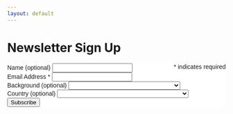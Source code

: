 ```yaml
---
layout: default
---
```


# Newsletter Sign Up

<!-- Begin Mailchimp Signup Form -->
<link href="//cdn-images.mailchimp.com/embedcode/classic-10_7.css" rel="stylesheet" type="text/css">
<style type="text/css">
	#mc_embed_signup{background:#fff; clear:left; font:14px Helvetica,Arial,sans-serif; }
  #mc_embed_signup form{padding: 0}
  #mc_embed_signup .mc-field-group{padding: 0}
  #mc_embed_signup .indicates-required{float: right}
	/* Add your own Mailchimp form style overrides in your site stylesheet or in this style block.
	   We recommend moving this block and the preceding CSS link to the HEAD of your HTML file. */
</style>
<div id="mc_embed_signup">
<form action="https://climatechange.us3.list-manage.com/subscribe/post?u=a5463f28627a77a4b2a79e7d0&amp;id=e28537c7a1" method="post" id="mc-embedded-subscribe-form" name="mc-embedded-subscribe-form" class="validate" target="_blank" novalidate>
    <div id="mc_embed_signup_scroll">
<div class="indicates-required"><span class="asterisk">*</span> indicates required</div>
<div class="mc-field-group field">
	<label for="mce-MMERGE7" class="label">Name (optional) </label>
	<input type="text" value="" name="MMERGE7" class="input" id="mce-MMERGE7">
</div>
<div class="mc-field-group field">
	<label for="mce-EMAIL" class="label">Email Address  <span class="asterisk">*</span>
</label>
	<input type="email" value="" name="EMAIL" class="required email input" id="mce-EMAIL">
</div>
<div class="mc-field-group field">
	<label for="mce-MMERGE1" class="label">Background (optional) </label>
	<select name="MMERGE1" class="select" id="mce-MMERGE1">
	<option value=""></option>
	<option value="Machine learning / AI / tech">Machine learning / AI / tech</option>
<option value="Climate science / mitigation / adaptation">Climate science / mitigation / adaptation</option>
<option value="Other science / engineering">Other science / engineering</option>
<option value="Economics / finance / public policy">Economics / finance / public policy</option>
<option value="Other">Other</option>

	</select>
</div>
<div class="mc-field-group field">
	<label for="mce-MMERGE3" class="label">Country (optional) </label>
	<select name="MMERGE3" class="select" id="mce-MMERGE3">
	<option value=""></option>
	<option value="United States of America">United States of America</option>
<option value="Aaland Islands">Aaland Islands</option>
<option value="Afghanistan">Afghanistan</option>
<option value="Albania">Albania</option>
<option value="Algeria">Algeria</option>
<option value="American Samoa">American Samoa</option>
<option value="Andorra">Andorra</option>
<option value="Angola">Angola</option>
<option value="Anguilla">Anguilla</option>
<option value="Antarctica">Antarctica</option>
<option value="Antigua And Barbuda">Antigua And Barbuda</option>
<option value="Argentina">Argentina</option>
<option value="Armenia">Armenia</option>
<option value="Aruba">Aruba</option>
<option value="Australia">Australia</option>
<option value="Austria">Austria</option>
<option value="Azerbaijan">Azerbaijan</option>
<option value="Bahamas">Bahamas</option>
<option value="Bahrain">Bahrain</option>
<option value="Bangladesh">Bangladesh</option>
<option value="Barbados">Barbados</option>
<option value="Belarus">Belarus</option>
<option value="Belgium">Belgium</option>
<option value="Belize">Belize</option>
<option value="Benin">Benin</option>
<option value="Bermuda">Bermuda</option>
<option value="Bhutan">Bhutan</option>
<option value="Bolivia">Bolivia</option>
<option value="Bonaire, Saint Eustatius and Saba">Bonaire, Saint Eustatius and Saba</option>
<option value="Bosnia and Herzegovina">Bosnia and Herzegovina</option>
<option value="Botswana">Botswana</option>
<option value="Bouvet Island">Bouvet Island</option>
<option value="Brazil">Brazil</option>
<option value="British Indian Ocean Territory">British Indian Ocean Territory</option>
<option value="Brunei Darussalam">Brunei Darussalam</option>
<option value="Bulgaria">Bulgaria</option>
<option value="Burkina Faso">Burkina Faso</option>
<option value="Burundi">Burundi</option>
<option value="Cambodia">Cambodia</option>
<option value="Cameroon">Cameroon</option>
<option value="Canada">Canada</option>
<option value="Cape Verde">Cape Verde</option>
<option value="Cayman Islands">Cayman Islands</option>
<option value="Central African Republic">Central African Republic</option>
<option value="Chad">Chad</option>
<option value="Chile">Chile</option>
<option value="China">China</option>
<option value="Christmas Island">Christmas Island</option>
<option value="Cocos (Keeling) Islands">Cocos (Keeling) Islands</option>
<option value="Colombia">Colombia</option>
<option value="Comoros">Comoros</option>
<option value="Congo">Congo</option>
<option value="Cook Islands">Cook Islands</option>
<option value="Costa Rica">Costa Rica</option>
<option value="Cote D'Ivoire">Cote D'Ivoire</option>
<option value="Croatia">Croatia</option>
<option value="Cuba">Cuba</option>
<option value="Curacao">Curacao</option>
<option value="Cyprus">Cyprus</option>
<option value="Czech Republic">Czech Republic</option>
<option value="Democratic Republic of the Congo">Democratic Republic of the Congo</option>
<option value="Denmark">Denmark</option>
<option value="Djibouti">Djibouti</option>
<option value="Dominica">Dominica</option>
<option value="Dominican Republic">Dominican Republic</option>
<option value="Ecuador">Ecuador</option>
<option value="Egypt">Egypt</option>
<option value="El Salvador">El Salvador</option>
<option value="Equatorial Guinea">Equatorial Guinea</option>
<option value="Eritrea">Eritrea</option>
<option value="Estonia">Estonia</option>
<option value="Ethiopia">Ethiopia</option>
<option value="Falkland Islands">Falkland Islands</option>
<option value="Faroe Islands">Faroe Islands</option>
<option value="Fiji">Fiji</option>
<option value="Finland">Finland</option>
<option value="France">France</option>
<option value="French Guiana">French Guiana</option>
<option value="French Polynesia">French Polynesia</option>
<option value="French Southern Territories">French Southern Territories</option>
<option value="Gabon">Gabon</option>
<option value="Gambia">Gambia</option>
<option value="Georgia">Georgia</option>
<option value="Germany">Germany</option>
<option value="Ghana">Ghana</option>
<option value="Gibraltar">Gibraltar</option>
<option value="Greece">Greece</option>
<option value="Greenland">Greenland</option>
<option value="Grenada">Grenada</option>
<option value="Guadeloupe">Guadeloupe</option>
<option value="Guam">Guam</option>
<option value="Guatemala">Guatemala</option>
<option value="Guernsey">Guernsey</option>
<option value="Guinea">Guinea</option>
<option value="Guinea-Bissau">Guinea-Bissau</option>
<option value="Guyana">Guyana</option>
<option value="Haiti">Haiti</option>
<option value="Heard and Mc Donald Islands">Heard and Mc Donald Islands</option>
<option value="Honduras">Honduras</option>
<option value="Hong Kong">Hong Kong</option>
<option value="Hungary">Hungary</option>
<option value="Iceland">Iceland</option>
<option value="India">India</option>
<option value="Indonesia">Indonesia</option>
<option value="Iran">Iran</option>
<option value="Iraq">Iraq</option>
<option value="Ireland">Ireland</option>
<option value="Isle of Man">Isle of Man</option>
<option value="Israel">Israel</option>
<option value="Italy">Italy</option>
<option value="Jamaica">Jamaica</option>
<option value="Japan">Japan</option>
<option value="Jersey  (Channel Islands)">Jersey  (Channel Islands)</option>
<option value="Jordan">Jordan</option>
<option value="Kazakhstan">Kazakhstan</option>
<option value="Kenya">Kenya</option>
<option value="Kiribati">Kiribati</option>
<option value="Kuwait">Kuwait</option>
<option value="Kyrgyzstan">Kyrgyzstan</option>
<option value="Lao People's Democratic Republic">Lao People's Democratic Republic</option>
<option value="Latvia">Latvia</option>
<option value="Lebanon">Lebanon</option>
<option value="Lesotho">Lesotho</option>
<option value="Liberia">Liberia</option>
<option value="Libya">Libya</option>
<option value="Liechtenstein">Liechtenstein</option>
<option value="Lithuania">Lithuania</option>
<option value="Luxembourg">Luxembourg</option>
<option value="Macau">Macau</option>
<option value="Macedonia">Macedonia</option>
<option value="Madagascar">Madagascar</option>
<option value="Malawi">Malawi</option>
<option value="Malaysia">Malaysia</option>
<option value="Maldives">Maldives</option>
<option value="Mali">Mali</option>
<option value="Malta">Malta</option>
<option value="Marshall Islands">Marshall Islands</option>
<option value="Martinique">Martinique</option>
<option value="Mauritania">Mauritania</option>
<option value="Mauritius">Mauritius</option>
<option value="Mayotte">Mayotte</option>
<option value="Mexico">Mexico</option>
<option value="Micronesia, Federated States of">Micronesia, Federated States of</option>
<option value="Moldova, Republic of">Moldova, Republic of</option>
<option value="Monaco">Monaco</option>
<option value="Mongolia">Mongolia</option>
<option value="Montenegro">Montenegro</option>
<option value="Montserrat">Montserrat</option>
<option value="Morocco">Morocco</option>
<option value="Mozambique">Mozambique</option>
<option value="Myanmar">Myanmar</option>
<option value="Namibia">Namibia</option>
<option value="Nauru">Nauru</option>
<option value="Nepal">Nepal</option>
<option value="Netherlands">Netherlands</option>
<option value="Netherlands Antilles">Netherlands Antilles</option>
<option value="New Caledonia">New Caledonia</option>
<option value="New Zealand">New Zealand</option>
<option value="Nicaragua">Nicaragua</option>
<option value="Niger">Niger</option>
<option value="Nigeria">Nigeria</option>
<option value="Niue">Niue</option>
<option value="Norfolk Island">Norfolk Island</option>
<option value="North Korea">North Korea</option>
<option value="Northern Mariana Islands">Northern Mariana Islands</option>
<option value="Norway">Norway</option>
<option value="Oman">Oman</option>
<option value="Pakistan">Pakistan</option>
<option value="Palau">Palau</option>
<option value="Palestine">Palestine</option>
<option value="Panama">Panama</option>
<option value="Papua New Guinea">Papua New Guinea</option>
<option value="Paraguay">Paraguay</option>
<option value="Peru">Peru</option>
<option value="Philippines">Philippines</option>
<option value="Pitcairn">Pitcairn</option>
<option value="Poland">Poland</option>
<option value="Portugal">Portugal</option>
<option value="Puerto Rico">Puerto Rico</option>
<option value="Qatar">Qatar</option>
<option value="Republic of Kosovo">Republic of Kosovo</option>
<option value="Reunion">Reunion</option>
<option value="Romania">Romania</option>
<option value="Russia">Russia</option>
<option value="Rwanda">Rwanda</option>
<option value="Saint Kitts and Nevis">Saint Kitts and Nevis</option>
<option value="Saint Lucia">Saint Lucia</option>
<option value="Saint Martin">Saint Martin</option>
<option value="Saint Vincent and the Grenadines">Saint Vincent and the Grenadines</option>
<option value="Samoa (Independent)">Samoa (Independent)</option>
<option value="San Marino">San Marino</option>
<option value="Sao Tome and Principe">Sao Tome and Principe</option>
<option value="Saudi Arabia">Saudi Arabia</option>
<option value="Senegal">Senegal</option>
<option value="Serbia">Serbia</option>
<option value="Seychelles">Seychelles</option>
<option value="Sierra Leone">Sierra Leone</option>
<option value="Singapore">Singapore</option>
<option value="Sint Maarten">Sint Maarten</option>
<option value="Slovakia">Slovakia</option>
<option value="Slovenia">Slovenia</option>
<option value="Solomon Islands">Solomon Islands</option>
<option value="Somalia">Somalia</option>
<option value="South Africa">South Africa</option>
<option value="South Georgia and the South Sandwich Islands">South Georgia and the South Sandwich Islands</option>
<option value="South Korea">South Korea</option>
<option value="South Sudan">South Sudan</option>
<option value="Spain">Spain</option>
<option value="Sri Lanka">Sri Lanka</option>
<option value="St. Helena">St. Helena</option>
<option value="St. Pierre and Miquelon">St. Pierre and Miquelon</option>
<option value="Sudan">Sudan</option>
<option value="Suriname">Suriname</option>
<option value="Svalbard and Jan Mayen Islands">Svalbard and Jan Mayen Islands</option>
<option value="Swaziland">Swaziland</option>
<option value="Sweden">Sweden</option>
<option value="Switzerland">Switzerland</option>
<option value="Syria">Syria</option>
<option value="Taiwan">Taiwan</option>
<option value="Tajikistan">Tajikistan</option>
<option value="Tanzania">Tanzania</option>
<option value="Thailand">Thailand</option>
<option value="Timor-Leste">Timor-Leste</option>
<option value="Togo">Togo</option>
<option value="Tokelau">Tokelau</option>
<option value="Tonga">Tonga</option>
<option value="Trinidad and Tobago">Trinidad and Tobago</option>
<option value="Tunisia">Tunisia</option>
<option value="Turkey">Turkey</option>
<option value="Turkmenistan">Turkmenistan</option>
<option value="Turks &amp; Caicos Islands">Turks &amp; Caicos Islands</option>
<option value="Turks and Caicos Islands">Turks and Caicos Islands</option>
<option value="Tuvalu">Tuvalu</option>
<option value="Uganda">Uganda</option>
<option value="Ukraine">Ukraine</option>
<option value="United Arab Emirates">United Arab Emirates</option>
<option value="United Kingdom">United Kingdom</option>
<option value="Uruguay">Uruguay</option>
<option value="USA Minor Outlying Islands">USA Minor Outlying Islands</option>
<option value="Uzbekistan">Uzbekistan</option>
<option value="Vanuatu">Vanuatu</option>
<option value="Vatican City State (Holy See)">Vatican City State (Holy See)</option>
<option value="Venezuela">Venezuela</option>
<option value="Vietnam">Vietnam</option>
<option value="Virgin Islands (British)">Virgin Islands (British)</option>
<option value="Virgin Islands (U.S.)">Virgin Islands (U.S.)</option>
<option value="Wallis and Futuna Islands">Wallis and Futuna Islands</option>
<option value="Western Sahara">Western Sahara</option>
<option value="Yemen">Yemen</option>
<option value="Zambia">Zambia</option>
<option value="Zimbabwe">Zimbabwe</option>

	</select>
</div>
	<div id="mce-responses" class="clear">
		<div class="response" id="mce-error-response" style="display:none"></div>
		<div class="response" id="mce-success-response" style="display:none"></div>
	</div>    <!-- real people should not fill this in and expect good things - do not remove this or risk form bot signups-->
    <div style="position: absolute; left: -5000px;" aria-hidden="true"><input type="text" name="b_a5463f28627a77a4b2a79e7d0_e28537c7a1" tabindex="-1" value=""></div>
    <div class="clear"><input type="submit" value="Subscribe" name="subscribe" id="mc-embedded-subscribe" class="button"></div>
    </div>
</form>
</div>
<script type='text/javascript' src='//s3.amazonaws.com/downloads.mailchimp.com/js/mc-validate.js'></script><script type='text/javascript'>(function($) {window.fnames = new Array(); window.ftypes = new Array();fnames[7]='MMERGE7';ftypes[7]='text';fnames[0]='EMAIL';ftypes[0]='email';fnames[6]='MMERGE6';ftypes[6]='text';fnames[1]='MMERGE1';ftypes[1]='dropdown';fnames[3]='MMERGE3';ftypes[3]='dropdown';}(jQuery));var $mcj = jQuery.noConflict(true);</script>
<!--End mc_embed_signup-->
